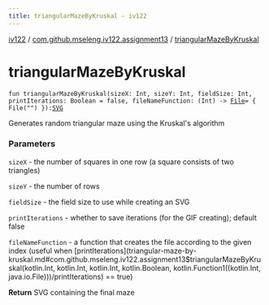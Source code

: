 ```yaml
---
title: triangularMazeByKruskal - iv122
---
```


[iv122](../index.md) / [com.github.mseleng.iv122.assignment13](index.md) / [triangularMazeByKruskal](.)

# triangularMazeByKruskal

`fun triangularMazeByKruskal(sizeX: Int, sizeY: Int, fieldSize: Int, printIterations: Boolean = false, fileNameFunction: (Int) -> `[`File`](http://docs.oracle.com/javase/6/docs/api/java/io/File.html)` = { File("") }): `[`SVG`](../com.github.mseleng.iv122.util/-s-v-g/index.md)

Generates random triangular maze using the Kruskal's algorithm

### Parameters

`sizeX` - the number of squares in one row (a square consists of two triangles)

`sizeY` - the number of rows

`fieldSize` - the field size to use while creating an SVG

`printIterations` - whether to save iterations (for the GIF creating); default false

`fileNameFunction` - a function that creates the file according to the given index (useful when [printIterations](triangular-maze-by-kruskal.md#com.github.mseleng.iv122.assignment13$triangularMazeByKruskal(kotlin.Int, kotlin.Int, kotlin.Int, kotlin.Boolean, kotlin.Function1((kotlin.Int, java.io.File)))/printIterations) == true)

**Return**
SVG containing the final maze

